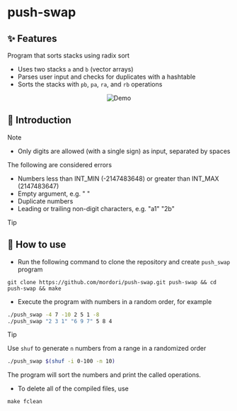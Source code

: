 # push-swap
## ✨ Features
Program that sorts stacks using radix sort
- Uses two stacks `a` and `b` (vector arrays)
- Parses user input and checks for duplicates with a hashtable
- Sorts the stacks with `pb`, `pa`, `ra`, and `rb` operations

<p align="center">
  <img src="doc/" alt="Demo" />
</p>

## 📖 Introduction

> [!NOTE]
> - Only digits are allowed (with a single sign) as input, separated by spaces
>
> The following are considered errors
>
> - Numbers less than INT_MIN (-2147483648) or greater than INT_MAX (2147483647)
> - Empty argument, e.g. " "
> - Duplicate numbers
> - Leading or trailing non-digit characters, e.g. "a1" "2b"

> [!TIP]
> ## 🚀 How to use
- Run the following command to clone the repository and create `push_swap` program
``` git
git clone https://github.com/mordori/push-swap.git push-swap && cd push-swap && make
```
- Execute the program with numbers in a random order, for example
``` bash
./push_swap -4 7 -10 2 5 1 -8
./push_swap "2 3 1" "6 9 7" 5 8 4
```

> [!TIP]
> Use `shuf` to generate `n` numbers from a range in a randomized order
> ``` bash
> ./push_swap $(shuf -i 0-100 -n 10)
> ```

The program will sort the numbers and print the called operations.

- To delete all of the compiled files, use
``` Makefile
make fclean
```

